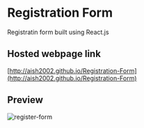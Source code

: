 
# Registration Form

Registratin form built using React.js

## Hosted webpage link

[http://aish2002.github.io/Registration-Form](http://aish2002.github.io/Registration-Form)

## Preview
![register-form](https://user-images.githubusercontent.com/56962523/178116852-9d50b06b-0bca-4098-8270-4254e03bcad9.png)

